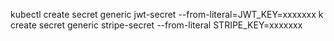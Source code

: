 


kubectl create secret generic jwt-secret --from-literal=JWT_KEY=xxxxxxx
k create secret generic stripe-secret --from-literal STRIPE_KEY=xxxxxxx




